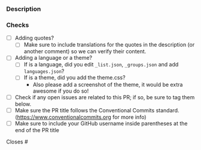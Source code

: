 ### Description

<!-- Please describe the change(s) made in your PR -->

### Checks

- [ ] Adding quotes?
  - [ ] Make sure to include translations for the quotes in the description (or another comment) so we can verify their content.
- [ ] Adding a language or a theme?
  - [ ] If is a language, did you edit `_list.json`, `_groups.json` and add `languages.json`?
  - [ ] If is a theme, did you add the theme.css?
    - Also please add a screenshot of the theme, it would be extra awesome if you do so!
- [ ] Check if any open issues are related to this PR; if so, be sure to tag them below.
- [ ] Make sure the PR title follows the Conventional Commits standard. (https://www.conventionalcommits.org for more info)
- [ ] Make sure to include your GitHub username inside parentheses at the end of the PR title

<!-- label(optional scope): pull request title (your_github_username) -->

<!-- I know I know they seem boring but please do them, they help us and you will find out it also helps you.-->

Closes #

<!-- the issue(s) your PR resolves if any (delete if that is not the case) -->
<!-- please also reference any issues and or PRs related to your pull request -->
<!-- Also remove it if you are not following any issues. -->

<!-- pro tip: you can mention an issue, PR, or discussion on GitHub by referencing its hash number e.g: [#1234](https://github.com/monkeytypegame/monkeytype/pull/1234) -->

<!-- pro tip: you can press . (dot or period) in the code tab of any GitHub repo to get access to GitHub's VS Code web editor Enjoy! :) -->
